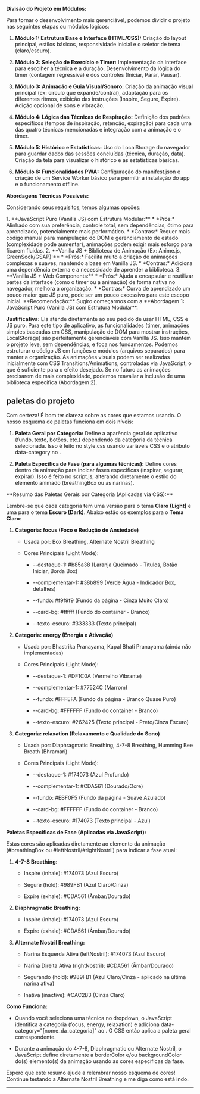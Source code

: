 
**Divisão do Projeto em Módulos:**




Para tornar o desenvolvimento mais gerenciável, podemos dividir o projeto nas seguintes etapas ou módulos lógicos:

1.  **Módulo 1: Estrutura Base e Interface (HTML/CSS):** Criação do layout principal, estilos básicos, responsividade inicial e o seletor de tema (claro/escuro).
    
2.  **Módulo 2: Seleção de Exercício e Timer:** Implementação da interface para escolher a técnica e a duração. Desenvolvimento da lógica do timer (contagem regressiva) e dos controles (Iniciar, Parar, Pausar).
    
3.  **Módulo 3: Animação e Guia Visual/Sonoro:** Criação da animação visual principal (ex: círculo que expande/contrai), adaptação para os diferentes ritmos, exibição das instruções (Inspire, Segure, Expire). Adição opcional de sons e vibração.
    
4.  **Módulo 4: Lógica das Técnicas de Respiração:** Definição dos padrões específicos (tempos de inspiração, retenção, expiração) para cada uma das quatro técnicas mencionadas e integração com a animação e o timer.
    
5.  **Módulo 5: Histórico e Estatísticas:** Uso do LocalStorage do navegador para guardar dados das sessões concluídas (técnica, duração, data). Criação da tela para visualizar o histórico e as estatísticas básicas.
    
6.  **Módulo 6: Funcionalidades PWA:** Configuração do manifest.json e criação de um Service Worker básico para permitir a instalação do app e o funcionamento offline.
    

**Abordagens Técnicas Possíveis:**

Considerando seus requisitos, temos algumas opções:

<opcoes>  
1. **JavaScript Puro (Vanilla JS) com Estrutura Modular:**  
* *Prós:* Alinhado com sua preferência, controle total, sem dependências, ótimo para aprendizado, potencialmente mais performático.  
* *Contras:* Requer mais código manual para manipulação do DOM e gerenciamento de estado (complexidade pode aumentar), animações podem exigir mais esforço para ficarem fluidas.  
2. **Vanilla JS + Biblioteca de Animação (Ex: Anime.js, GreenSock/GSAP):**  
* *Prós:* Facilita muito a criação de animações complexas e suaves, mantendo a base em Vanilla JS.  
* *Contras:* Adiciona uma dependência externa e a necessidade de aprender a biblioteca.  
3. **Vanilla JS + Web Components:**  
* *Prós:* Ajuda a encapsular e reutilizar partes da interface (como o timer ou a animação) de forma nativa no navegador, melhora a organização.  
* *Contras:* Curva de aprendizado um pouco maior que JS puro, pode ser um pouco excessivo para este escopo inicial.  
</opcoes>  

<recomendacao>  
**Recomendação:** Sugiro começarmos com a **Abordagem 1: JavaScript Puro (Vanilla JS) com Estrutura Modular**.  

**Justificativa:** Ela atende diretamente ao seu pedido de usar HTML, CSS e JS puro. Para este tipo de aplicativo, as funcionalidades (timer, animações simples baseadas em CSS, manipulação de DOM para mostrar instruções, LocalStorage) são perfeitamente gerenciáveis com Vanilla JS. Isso mantém o projeto leve, sem dependências, e foca nos fundamentos. Podemos estruturar o código JS em funções e módulos (arquivos separados) para manter a organização. As animações visuais podem ser realizadas inicialmente com CSS Transitions/Animations, controladas via JavaScript, o que é suficiente para o efeito desejado. Se no futuro as animações precisarem de mais complexidade, podemos reavaliar a inclusão de uma biblioteca específica (Abordagem 2).  
</recomendacao>


## paletas do projeto

Com certeza! É bom ter clareza sobre as cores que estamos usando. O nosso esquema de paletas funciona em dois níveis:

1.  **Paleta Geral por Categoria:** Define a aparência geral do aplicativo (fundo, texto, botões, etc.) dependendo da categoria da técnica selecionada. Isso é feito no style.css usando variáveis CSS e o atributo data-category no <html>.
    
2.  **Paleta Específica de Fase (para algumas técnicas):** Define cores dentro da animação para indicar fases específicas (inspirar, segurar, expirar). Isso é feito no script.js, alterando diretamente o estilo do elemento animado (breathingBox ou as narinas).
    

<entendimento>  
**Resumo das Paletas Gerais por Categoria (Aplicadas via CSS):**  

Lembre-se que cada categoria tem uma versão para o tema **Claro (Light)** e uma para o tema **Escuro (Dark)**. Abaixo estão os exemplos para o **Tema Claro**:

1.  **Categoria: focus (Foco e Redução de Ansiedade)**
    
    -   Usada por: Box Breathing, Alternate Nostril Breathing
        
    -   Cores Principais (Light Mode):
        
        -   --destaque-1: #b85a38 (Laranja Queimado - Títulos, Botão Iniciar, Borda Box)
            
        -   --complementar-1: #38b899 (Verde Água - Indicador Box, detalhes)
            
        -   --fundo: #f9f9f9 (Fundo da página - Cinza Muito Claro)
            
        -   --card-bg: #ffffff (Fundo do container - Branco)
            
        -   --texto-escuro: #333333 (Texto principal)
            
2.  **Categoria: energy (Energia e Ativação)**
    
    -   Usada por: Bhastrika Pranayama, Kapal Bhati Pranayama (ainda não implementadas)
        
    -   Cores Principais (Light Mode):
        
        -   --destaque-1: #DF1C0A (Vermelho Vibrante)
            
        -   --complementar-1: #77524C (Marrom)
            
        -   --fundo: #FFFEFA (Fundo da página - Branco Quase Puro)
            
        -   --card-bg: #FFFFFF (Fundo do container - Branco)
            
        -   --texto-escuro: #262425 (Texto principal - Preto/Cinza Escuro)
            
3.  **Categoria: relaxation (Relaxamento e Qualidade do Sono)**
    
    -   Usada por: Diaphragmatic Breathing, 4-7-8 Breathing, Humming Bee Breath (Bhramari)
        
    -   Cores Principais (Light Mode):
        
        -   --destaque-1: #174073 (Azul Profundo)
            
        -   --complementar-1: #CDA561 (Dourado/Ocre)
            
        -   --fundo: #EBF0F5 (Fundo da página - Suave Azulado)
            
        -   --card-bg: #FFFFFF (Fundo do container - Branco)
            
        -   --texto-escuro: #174073 (Texto principal - Azul)
            

**Paletas Específicas de Fase (Aplicadas via JavaScript):**

Estas cores são aplicadas diretamente ao elemento da animação (#breathingBox ou #leftNostril/#rightNostril) para indicar a fase atual:

1.  **4-7-8 Breathing:**
    
    -   Inspire (inhale): #174073 (Azul Escuro)
        
    -   Segure (hold): #989FB1 (Azul Claro/Cinza)
        
    -   Expire (exhale): #CDA561 (Âmbar/Dourado)
        
2.  **Diaphragmatic Breathing:**
    
    -   Inspire (inhale): #174073 (Azul Escuro)
        
    -   Expire (exhale): #CDA561 (Âmbar/Dourado)
        
3.  **Alternate Nostril Breathing:**
    
    -   Narina Esquerda Ativa (leftNostril): #174073 (Azul Escuro)
        
    -   Narina Direita Ativa (rightNostril): #CDA561 (Âmbar/Dourado)
        
    -   Segurando (hold): #989FB1 (Azul Claro/Cinza - aplicado na última narina ativa)
        
    -   Inativa (inactive): #CAC2B3 (Cinza Claro)
        

**Como Funciona:**

-   Quando você seleciona uma técnica no dropdown, o JavaScript identifica a categoria (focus, energy, relaxation) e adiciona data-category="[nome_da_categoria]" ao <html>. O CSS então aplica a paleta geral correspondente.
    
-   Durante a animação do 4-7-8, Diaphragmatic ou Alternate Nostril, o JavaScript define diretamente a borderColor e/ou backgroundColor do(s) elemento(s) da animação usando as cores específicas da fase.
    

</entendimento>  

Espero que este resumo ajude a relembrar nosso esquema de cores! Continue testando a Alternate Nostril Breathing e me diga como está indo.


---------------------